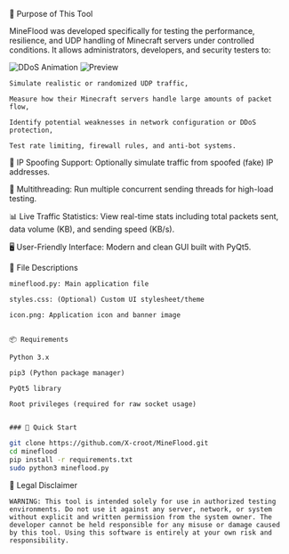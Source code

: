 🎯 Purpose of This Tool

MineFlood was developed specifically for testing the performance, resilience, and UDP handling of Minecraft servers under controlled conditions. It allows administrators, developers, and security testers to:

![DDoS Animation](https://media.tenor.com/sGQm2yFDpv0AAAAM/ddos-game.gif) ![Preview](https://i.imgur.com/6QlGJ1k.gif)


    Simulate realistic or randomized UDP traffic,

    Measure how their Minecraft servers handle large amounts of packet flow,

    Identify potential weaknesses in network configuration or DDoS protection,

    Test rate limiting, firewall rules, and anti-bot systems.

 🧠 IP Spoofing Support: Optionally simulate traffic from spoofed (fake) IP addresses.

🔢 Multithreading: Run multiple concurrent sending threads for high-load testing.

📊 Live Traffic Statistics: View real-time stats including total packets sent, data volume (KB), and sending speed (KB/s).

🖥️ User-Friendly Interface: Modern and clean GUI built with PyQt5.




📁 File Descriptions

    mineflood.py: Main application file

    styles.css: (Optional) Custom UI stylesheet/theme

    icon.png: Application icon and banner image


    📦 Requirements

    Python 3.x

    pip3 (Python package manager)

    PyQt5 library

    Root privileges (required for raw socket usage)


    ### 🚀 Quick Start

```bash
git clone https://github.com/X-croot/MineFlood.git
cd mineflood
pip install -r requirements.txt
sudo python3 mineflood.py
```





🔐 Legal Disclaimer

    WARNING: This tool is intended solely for use in authorized testing environments. Do not use it against any server, network, or system without explicit and written permission from the system owner. The developer cannot be held responsible for any misuse or damage caused by this tool. Using this software is entirely at your own risk and responsibility.
